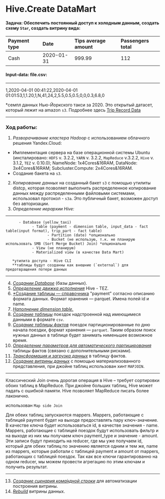 # Hive.Create DataMart

#### Задача: Обеспечить постоянный доступ к холодным данным, создать схему `Star`, создать витрину вида:

| Payment type | Date |	Tips average amount | Passengers total |
| :------------| :--- | :------------------ | :--------------- |
|Cash|	2020-01-31|	999.99|	112|

#### Input-data: file.csv:
---
1,2020-04-01 00:41:22,2020-04-01 01:01:53,1,1.20,1,N,41,24,2,5.5,0.5,0.5,0,0,0.3,6.8,0

*семпл данных Нью-Йоркского такси за 2020. Это открытый датасет, который лежит на amazon `s3`. Подробнее здесь [Trip Record Data][1]

---




### Ход работы:
1. *Разворачивание кластера Hadoop* с использованием облачного решения Yandex.Cloud:
  - Имплементация сервера на базе операционной системы Ubuntu (инсталировано: `HDFS` v. 3.2.2, `YARN` v. 3.2.2, `MapReduce` v.3.2.2, `Hive` v. 3.1.2, `TEZ` v. 0.10.0);
    NameNode: 1x4Cores&16RAM, DataNode: 3x4Cores&16RAM; Subcluster.Compute: 2x4Cores&16RAM.
  - Создание бакета на `s3`.
2. *Копирование данных* на созданный бакет `s3` с помощью утилиты distcp, которая позволяет выполнить распределенное копирование данных между распределенными файловыми системами, использовал протокол - `s3a`. Это публичный бакет, возможен доступ без авторизации.
3. *Определение иерархии Hive:*
---
          - Database (yellow_taxi)
                - Table (payment - dimension table, input_data - fact table(input format), trip_part - fact table) 
                       - Partition (date) *опционально
                       - Bucket (не использую, т.к. не планирую использовать SMB (Sort Merge Bucket) Join) *опционально         
                - View (не планирую)
                - Materialized view (в качестве Data Mart)
                
       *утилита доступа - Hive CLI
       **таблицы будут созданны как внешние (`external`) для предотвращения потери данных
---
4. [*Cоздании Database*][2] (базы данных). 
5. [*Определение движка исполнения*][2] Hive - TEZ.
6. [*Создание таблицы — справочника][2] "payment" согласно описанию формата данных. Формат хранения — parquet. Имена полей id и name.
7. [*Наполнение dimension table.*][2]
8. [*Создание таблицы*][3] поездок надстроенной над имеющимеся данными в формате `csv`.
9. [*Создание таблицы фактов*][3] поездок партиционированные по дню начала поездки, формат хранения — `parquet`. Таким образом поиск нужных данных в таблице будет занимать нименьшее возможное время.
10. [*Определение параметров для автоматического партицирования*][4] таблицы фактов (связано с дополнительными рисками).
11. [*Трансформация и загрузка данных*][4] в таблицу фактов.
12. [*Создание витрины данных*][5] с помощью материализованного представления, при джойне таблиц использован хинт `MAPJOIN`.
---
Классический Join очень дорогая операция в Hive – требует сортировки обоих таблиц в MapReduce. При джойне больших таблиц, Hive может падать с ошибкой памяти. Hive позволяет MapReduce писать более лаконично. 

использован `Map side Join`

Для обеих таблиц запускаются mappers. Mappers, работающие с таблицей payment будет на выходе предоставлять пару ключ-значение. В качестве ключа будет использоваться id, в качестве значения - name. Mappers, работающие с таблицей поездок будут использовать фильтр и на выходе из них мы получаем ключ payment_type и значение - amount. Эти записи будут приходить на reducer, где мы уже получаем id, который для обеих таблиц по значению является одним и тем же, name из mappers, которые работали с таблицей payment и amount от mappers, работающих с таблицей поездок. Так как все ключи гарантированно на одном reducer, мы можем провести агрегацию по этим ключам и получить результат. 

---
13. [*Создание сценария кома́ндной стрoки*][6] для автоматизации построения витрины.
14. [*Rebuild*][7] витрины данных.



[1]:https://registry.opendata.aws/nyc-tlc-trip-records-pds/
[2]:https://github.com/loverberg/portfolio/blob/main/HiveStarSchemaDataMart/dicts.hql
[3]:https://github.com/loverberg/portfolio/blob/main/HiveStarSchemaDataMart/fact_table.hql
[4]:https://github.com/loverberg/portfolio/blob/main/HiveStarSchemaDataMart/put_in_fact_table.hql
[5]:https://github.com/loverberg/portfolio/blob/main/HiveStarSchemaDataMart/view.hql
[6]:https://github.com/loverberg/portfolio/blob/main/HiveStarSchemaDataMart/run.sh
[7]:https://github.com/loverberg/portfolio/blob/main/HiveStarSchemaDataMart/rebuld.sh
